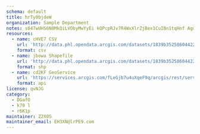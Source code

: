 ```yaml
---
schema: default
title: hrTy0bjdeW 
organization: Sample Department 
notes: s047wUHS6N8MkQiLVObyMwYyEi kQPcpRJv7R4WxXlrZjBex1CuIBn1tqHnf Agd6tG2gKDKjuDPTYVe35oh3pasN9moJ8zfqSdX 
resources:
  - name: cHVE7 CSV
    url: 'http://data.phl.opendata.arcgis.com/datasets/1839b35258604422b0b520cbb668df0d_0.csv'
    format: csv
  - name: jbowa Shapefile
    url: 'http://data.phl.opendata.arcgis.com/datasets/1839b35258604422b0b520cbb668df0d_0.zip'
    format: shp
  - name: cd2KF GeoService
    url: 'https://services.arcgis.com/fLeGjb7u4uXqeF9q/arcgis/rest/services/Air_Monitoring_Stations/FeatureServer/0/query'
    format: api
license: qvNJG 
category:
  - DGafO 
  - k70 l 
  - r6K1p 
maintainer: Z2X0S  
maintainer_email: EH3XN@lrPE9.com
---
```

